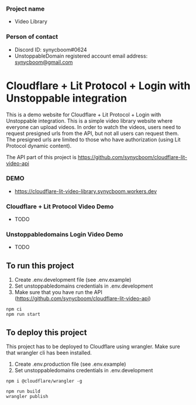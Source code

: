 ### Project name
- Video Library

### Person of contact
- Discord ID: synycboom#0624
- UnstoppableDomain registered account email address: synycboom@gmail.com

# Cloudflare + Lit Protocol + Login with Unstoppable integration
This is a demo website for Cloudflare + Lit Protocol + Login with Unstoppable integration. This is a simple video library website where everyone can upload videos.
In order to watch the videos, users need to request presigned urls from the API, but not all users can request them.  
The presigned urls are limited to those who have authorization (using Lit Protocol dynamic content).

The API part of this project is https://github.com/synycboom/cloudflare-lit-video-api
  
### DEMO
- https://cloudflare-lit-video-library.synycboom.workers.dev

### Cloudflare + Lit Protocol Video Demo
- TODO

### Unstoppabledomains Login Video Demo
- TODO

## To run this project 
1. Create .env.development file (see .env.example)
2. Set unstoppabledomains credentials in .env.development
2. Make sure that you have run the API (https://github.com/synycboom/cloudflare-lit-video-api)
```
npm ci
npm run start
```

## To deploy this project
This project has to be deployed to Cloudflare using wrangler. Make sure that wrangler cli has been installed.
1. Create .env.production file (see .env.example)
2. Set unstoppabledomains credentials in .env.development
```
npm i @cloudflare/wrangler -g
```

```
npm run build
wrangler publish
```